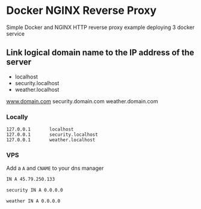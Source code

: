 # Docker NGINX Reverse Proxy

Simple Docker and NGINX HTTP reverse proxy example deploying 3 docker service

## Link logical domain name to the IP address of the server

- localhost
- security.localhost
- weather.localhost

www.domain.com
security.domain.com
weather.domain.com

### Locally

```hosts
127.0.0.1		localhost	
127.0.0.1		security.localhost
127.0.0.1		weather.localhost
```

### VPS

Add a `A` and `CNAME` to your dns manager

```txt
IN A 45.79.250.133
```

```txt
security IN A 0.0.0.0
```

```txt
weather IN A 0.0.0.0
```
